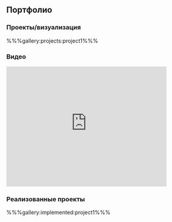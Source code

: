 ## Портфолио

### Проекты/визуализация

%%%gallery:projects:project1%%%

### Видео
<iframe width="420" height="315" src="https://www.youtube.com/embed/-WAlyIgcBko" frameborder="0" allowfullscreen></iframe>

### Реализованные проекты

%%%gallery:implemented:project1%%%
